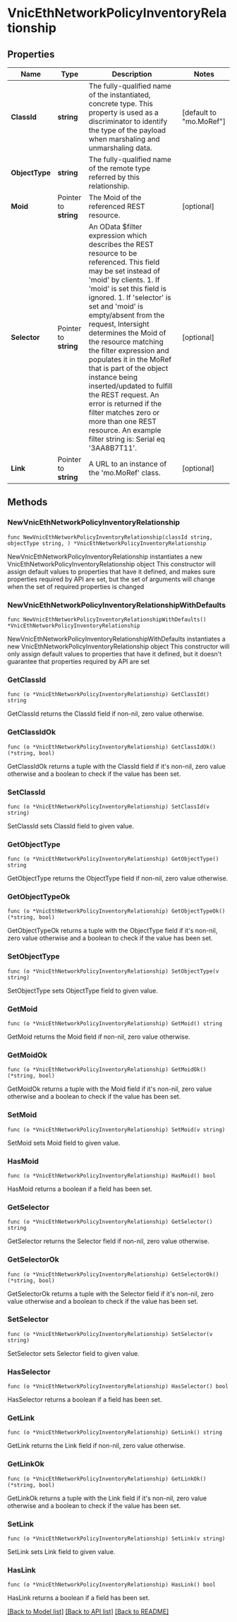 # VnicEthNetworkPolicyInventoryRelationship

## Properties

Name | Type | Description | Notes
------------ | ------------- | ------------- | -------------
**ClassId** | **string** | The fully-qualified name of the instantiated, concrete type. This property is used as a discriminator to identify the type of the payload when marshaling and unmarshaling data. | [default to "mo.MoRef"]
**ObjectType** | **string** | The fully-qualified name of the remote type referred by this relationship. | 
**Moid** | Pointer to **string** | The Moid of the referenced REST resource. | [optional] 
**Selector** | Pointer to **string** | An OData $filter expression which describes the REST resource to be referenced. This field may be set instead of &#39;moid&#39; by clients. 1. If &#39;moid&#39; is set this field is ignored. 1. If &#39;selector&#39; is set and &#39;moid&#39; is empty/absent from the request, Intersight determines the Moid of the resource matching the filter expression and populates it in the MoRef that is part of the object instance being inserted/updated to fulfill the REST request. An error is returned if the filter matches zero or more than one REST resource. An example filter string is: Serial eq &#39;3AA8B7T11&#39;. | [optional] 
**Link** | Pointer to **string** | A URL to an instance of the &#39;mo.MoRef&#39; class. | [optional] 

## Methods

### NewVnicEthNetworkPolicyInventoryRelationship

`func NewVnicEthNetworkPolicyInventoryRelationship(classId string, objectType string, ) *VnicEthNetworkPolicyInventoryRelationship`

NewVnicEthNetworkPolicyInventoryRelationship instantiates a new VnicEthNetworkPolicyInventoryRelationship object
This constructor will assign default values to properties that have it defined,
and makes sure properties required by API are set, but the set of arguments
will change when the set of required properties is changed

### NewVnicEthNetworkPolicyInventoryRelationshipWithDefaults

`func NewVnicEthNetworkPolicyInventoryRelationshipWithDefaults() *VnicEthNetworkPolicyInventoryRelationship`

NewVnicEthNetworkPolicyInventoryRelationshipWithDefaults instantiates a new VnicEthNetworkPolicyInventoryRelationship object
This constructor will only assign default values to properties that have it defined,
but it doesn't guarantee that properties required by API are set

### GetClassId

`func (o *VnicEthNetworkPolicyInventoryRelationship) GetClassId() string`

GetClassId returns the ClassId field if non-nil, zero value otherwise.

### GetClassIdOk

`func (o *VnicEthNetworkPolicyInventoryRelationship) GetClassIdOk() (*string, bool)`

GetClassIdOk returns a tuple with the ClassId field if it's non-nil, zero value otherwise
and a boolean to check if the value has been set.

### SetClassId

`func (o *VnicEthNetworkPolicyInventoryRelationship) SetClassId(v string)`

SetClassId sets ClassId field to given value.


### GetObjectType

`func (o *VnicEthNetworkPolicyInventoryRelationship) GetObjectType() string`

GetObjectType returns the ObjectType field if non-nil, zero value otherwise.

### GetObjectTypeOk

`func (o *VnicEthNetworkPolicyInventoryRelationship) GetObjectTypeOk() (*string, bool)`

GetObjectTypeOk returns a tuple with the ObjectType field if it's non-nil, zero value otherwise
and a boolean to check if the value has been set.

### SetObjectType

`func (o *VnicEthNetworkPolicyInventoryRelationship) SetObjectType(v string)`

SetObjectType sets ObjectType field to given value.


### GetMoid

`func (o *VnicEthNetworkPolicyInventoryRelationship) GetMoid() string`

GetMoid returns the Moid field if non-nil, zero value otherwise.

### GetMoidOk

`func (o *VnicEthNetworkPolicyInventoryRelationship) GetMoidOk() (*string, bool)`

GetMoidOk returns a tuple with the Moid field if it's non-nil, zero value otherwise
and a boolean to check if the value has been set.

### SetMoid

`func (o *VnicEthNetworkPolicyInventoryRelationship) SetMoid(v string)`

SetMoid sets Moid field to given value.

### HasMoid

`func (o *VnicEthNetworkPolicyInventoryRelationship) HasMoid() bool`

HasMoid returns a boolean if a field has been set.

### GetSelector

`func (o *VnicEthNetworkPolicyInventoryRelationship) GetSelector() string`

GetSelector returns the Selector field if non-nil, zero value otherwise.

### GetSelectorOk

`func (o *VnicEthNetworkPolicyInventoryRelationship) GetSelectorOk() (*string, bool)`

GetSelectorOk returns a tuple with the Selector field if it's non-nil, zero value otherwise
and a boolean to check if the value has been set.

### SetSelector

`func (o *VnicEthNetworkPolicyInventoryRelationship) SetSelector(v string)`

SetSelector sets Selector field to given value.

### HasSelector

`func (o *VnicEthNetworkPolicyInventoryRelationship) HasSelector() bool`

HasSelector returns a boolean if a field has been set.

### GetLink

`func (o *VnicEthNetworkPolicyInventoryRelationship) GetLink() string`

GetLink returns the Link field if non-nil, zero value otherwise.

### GetLinkOk

`func (o *VnicEthNetworkPolicyInventoryRelationship) GetLinkOk() (*string, bool)`

GetLinkOk returns a tuple with the Link field if it's non-nil, zero value otherwise
and a boolean to check if the value has been set.

### SetLink

`func (o *VnicEthNetworkPolicyInventoryRelationship) SetLink(v string)`

SetLink sets Link field to given value.

### HasLink

`func (o *VnicEthNetworkPolicyInventoryRelationship) HasLink() bool`

HasLink returns a boolean if a field has been set.


[[Back to Model list]](../README.md#documentation-for-models) [[Back to API list]](../README.md#documentation-for-api-endpoints) [[Back to README]](../README.md)


